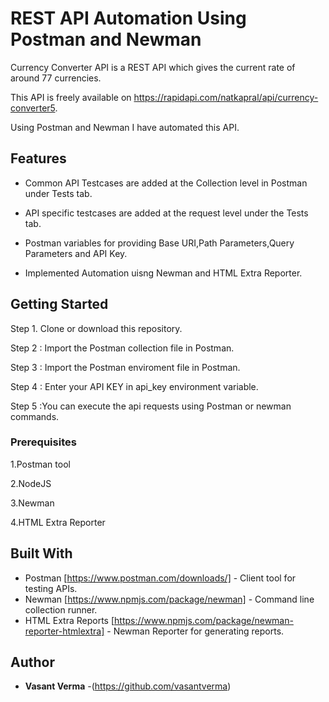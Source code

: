 # REST API Automation Using Postman and Newman

Currency Converter API is a REST API which gives the current rate of around 77 currencies.

This API is freely available on https://rapidapi.com/natkapral/api/currency-converter5.

Using Postman and Newman I have automated this API.

## Features

* Common API Testcases are added at the Collection level in Postman under Tests tab. 

* API specific testcases are added at the request level under the Tests tab.

* Postman variables for providing Base URI,Path Parameters,Query Parameters and API Key.

* Implemented Automation uisng Newman and HTML Extra Reporter.

## Getting Started

Step 1. Clone or download this repository.

Step 2 : Import the Postman collection file in Postman.

Step 3 : Import the Postman enviroment file in Postman.

Step 4 : Enter your API KEY in api_key environment variable.

Step 5 :You can execute the api requests using Postman  or newman commands.

### Prerequisites

1.Postman tool

2.NodeJS

3.Newman

4.HTML Extra Reporter

## Built With

* Postman [https://www.postman.com/downloads/] - Client tool for testing APIs.
* Newman  [https://www.npmjs.com/package/newman] - Command line collection runner.
* HTML Extra Reports [https://www.npmjs.com/package/newman-reporter-htmlextra] - Newman Reporter for generating reports.


## Author

* **Vasant Verma** -(https://github.com/vasantverma)



